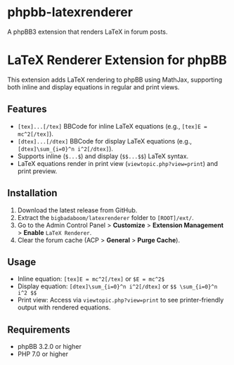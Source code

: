# phpbb-latexrenderer
A phpBB3 extension that renders LaTeX in forum posts.

# LaTeX Renderer Extension for phpBB

This extension adds LaTeX rendering to phpBB using MathJax, supporting both inline and display equations in regular and print views.

## Features
- `[tex]...[/tex]` BBCode for inline LaTeX equations (e.g., `[tex]E = mc^2[/tex]`).
- `[dtex]...[/dtex]` BBCode for display LaTeX equations (e.g., `[dtex]\sum_{i=0}^n i^2[/dtex]`).
- Supports inline (`$...$`) and display (`$$...$$`) LaTeX syntax.
- LaTeX equations render in print view (`viewtopic.php?view=print`) and print preview.

## Installation
1. Download the latest release from GitHub.
2. Extract the `bigbadaboom/latexrenderer` folder to `[ROOT]/ext/`.
3. Go to the Admin Control Panel > **Customize** > **Extension Management** > **Enable** `LaTeX Renderer`.
4. Clear the forum cache (ACP > **General** > **Purge Cache**).

## Usage
- Inline equation: `[tex]E = mc^2[/tex]` or `$E = mc^2$`
- Display equation: `[dtex]\sum_{i=0}^n i^2[/dtex]` or `$$ \sum_{i=0}^n i^2 $$`
- Print view: Access via `viewtopic.php?view=print` to see printer-friendly output with rendered equations.

## Requirements
- phpBB 3.2.0 or higher
- PHP 7.0 or higher
